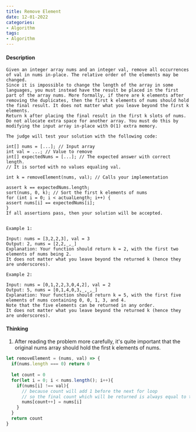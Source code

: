 ```yaml
---
title: Remove Element 
date: 12-01-2022 
categories:
- Algorithm 
tags:
- Algorithm
---
```


#### Description

    Given an integer array nums and an integer val, remove all occurrences of val in nums in-place. The relative order of the elements may be changed.
    Since it is impossible to change the length of the array in some languages, you must instead have the result be placed in the first part of the array nums. More formally, if there are k elements after removing the duplicates, then the first k elements of nums should hold the final result. It does not matter what you leave beyond the first k elements.
    Return k after placing the final result in the first k slots of nums.
    Do not allocate extra space for another array. You must do this by modifying the input array in-place with O(1) extra memory.

    The judge will test your solution with the following code:
    
    int[] nums = [...]; // Input array
    int val = ...; // Value to remove
    int[] expectedNums = [...]; // The expected answer with correct length.
    // It is sorted with no values equaling val.
    
    int k = removeElement(nums, val); // Calls your implementation
    
    assert k == expectedNums.length;
    sort(nums, 0, k); // Sort the first k elements of nums
    for (int i = 0; i < actualLength; i++) {
    assert nums[i] == expectedNums[i];
    }
    If all assertions pass, then your solution will be accepted.


    Example 1:
    
    Input: nums = [3,2,2,3], val = 3
    Output: 2, nums = [2,2,_,_]
    Explanation: Your function should return k = 2, with the first two elements of nums being 2.
    It does not matter what you leave beyond the returned k (hence they are underscores).

    Example 2:
    
    Input: nums = [0,1,2,2,3,0,4,2], val = 2
    Output: 5, nums = [0,1,4,0,3,_,_,_]
    Explanation: Your function should return k = 5, with the first five elements of nums containing 0, 0, 1, 3, and 4.
    Note that the five elements can be returned in any order.
    It does not matter what you leave beyond the returned k (hence they are underscores).

#### Thinking

1. After reading the problem more carefully, it's quite important that the original nums array should hold the first k elements of nums.

```javascript
let removeElement = (nums, val) => {
  if(nums.length === 0) return 0
  
  let count = 0
  for(let i = 0; i < nums.length(); i++){
    if(nums[i] !== val){
      // because count will add 1 before the next for loop
      // so the final count which will be returned is always equal to the length of the final nums array
      nums[count++] = nums[i]
    }
  }
  return count
}

```